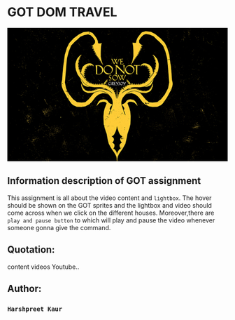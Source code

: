 # GOT DOM TRAVEL 

![readme](/images/greyjoy.jpg)

## Information description of GOT assignment

This assignment is all about the video content and ``lightbox``. The hover should be shown on the GOT sprites and the lightbox and video should come across when we click on the different houses. Moreover,there are ```play and pause button``` to which will play and pause the video whenever someone gonna give the command. 


## Quotation:
content videos
Youtube..


## Author:
### ```Harshpreet Kaur```

